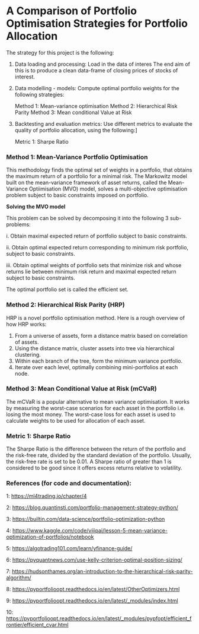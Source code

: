 # A Comparison of Portfolio Optimisation Strategies for Portfolio Allocation

The strategy for this project is the following:

1. Data loading and processing: Load in the data of interes
The end aim of this is to produce a clean data-frame of closing
prices of stocks of interest.

2. Data modelling - models: Compute optimal portfolio weights for 
the following strategies:

    Method 1: Mean-variance optimisation
    Method 2: Hierarchical Risk Parity
    Method 3: Mean conditional Value at Risk 

3. Backtesting and evaluation metrics: Use different metrics to 
evaluate the quality of portfolio allocation, using the following:]

    Metric 1: Sharpe Ratio

### Method 1: Mean-Variance Portfolio Optimisation

This methodology finds the optimal set of weights in a portfolio, that obtains the maximum return of a portfolio for a 
minimal risk.
The Markowitz model built on the mean-variance framework of asset returns, called the Mean-Variance Optiimisation (MVO) 
model, solves a multi-objective optimisation problem subject to basic constraints imposed on portfolio.

**Solving the MVO model**

This problem can be solved by decomposing it into the following 3 sub-problems:

i. Obtain maximal expected return of portfolio subject to basic constraints.

ii. Obtain optimal expected return corresponding to minimum risk portfolio, subject to basic constraints.

iii. Obtain optimal weights of portfolio sets that minimize risk and whose returns lie between minimum risk return and 
maximal expected return subject to basic constraints.

The optimal portfolio set is called the efficient set.

### Method 2: Hierarchical Risk Parity (HRP)

HRP is a novel portfolio optimisation method. Here is a rough overview of how HRP works:

1. From a universe of assets, form a distance matrix based on correlation of assets.
2. Using the distance matrix, cluster assets into tree via hierarchical clustering.
3. Within each branch of the tree, form the minimum variance portfolio.
4. Iterate over each level, optimally combining mini-portfolios at each node.

### Method 3: Mean Conditional Value at Risk (mCVaR)

The mCVaR is a popular alternative to mean variance optimisation. It works by measuring the worst-case scenarios for 
each asset in the portfolio i.e. losing the most money. The worst-case loss for each asset is used to calculate weights 
to be used for allocation of each asset.

### Metric 1: Sharpe Ratio

The Sharpe Ratio is the difference between the return of the portfolio and the risk-free rate, divided by the standard
deviation of the portfolio. Usually, the risk-free rate is set to be 0.01. A Sharpe ratio of greater than 1 is 
considered to be good since it offers excess returns relative to volatility.

### References (for code and documentation): 

1: https://ml4trading.io/chapter/4

2: https://blog.quantinsti.com/portfolio-management-strategy-python/

3: https://builtin.com/data-science/portfolio-optimization-python

4: https://www.kaggle.com/code/vijipai/lesson-5-mean-variance-optimization-of-portfolios/notebook

5: https://algotrading101.com/learn/yfinance-guide/

6: https://pyquantnews.com/use-kelly-criterion-optimal-position-sizing/

7: https://hudsonthames.org/an-introduction-to-the-hierarchical-risk-parity-algorithm/

8: https://pyportfolioopt.readthedocs.io/en/latest/OtherOptimizers.html

9: https://pyportfolioopt.readthedocs.io/en/latest/_modules/index.html

10: https://pyportfolioopt.readthedocs.io/en/latest/_modules/pypfopt/efficient_frontier/efficient_cvar.html
